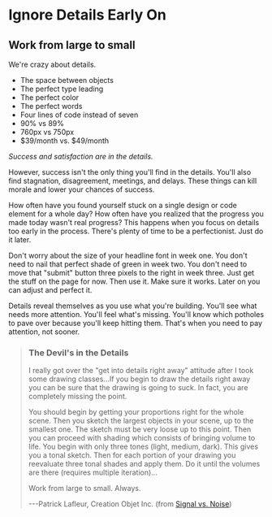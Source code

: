 Ignore Details Early On
=======================

Work from large to small
------------------------

We\'re crazy about details.

-   The space between objects
-   The perfect type leading
-   The perfect color
-   The perfect words
-   Four lines of code instead of seven
-   90% vs 89%
-   760px vs 750px
-   \$39/month vs. \$49/month

*Success and satisfaction are in the details.*

However, success isn\'t the only thing you\'ll find in the details.
You\'ll also find stagnation, disagreement, meetings, and delays. These
things can kill morale and lower your chances of success.

How often have you found yourself stuck on a single design or code
element for a whole day? How often have you realized that the progress
you made today wasn\'t real progress? This happens when you focus on
details too early in the process. There\'s plenty of time to be a
perfectionist. Just do it later.

Don\'t worry about the size of your headline font in week one. You
don\'t need to nail that perfect shade of green in week two. You don\'t
need to move that \"submit\" button three pixels to the right in week
three. Just get the stuff on the page for now. Then use it. Make sure it
works. Later on you can adjust and perfect it.

Details reveal themselves as you use what you\'re building. You\'ll see
what needs more attention. You\'ll feel what\'s missing. You\'ll know
which potholes to pave over because you\'ll keep hitting them. That\'s
when you need to pay attention, not sooner.

> ### The Devil\'s in the Details
> 
> I really got over the \"get into details right away\" attitude after I
> took some drawing classes\...If you begin to draw the details right away
> you can be sure that the drawing is going to suck. In fact, you are
> completely missing the point.
> 
> You should begin by getting your proportions right for the whole scene.
> Then you sketch the largest objects in your scene, up to the smallest
> one. The sketch must be very loose up to this point. Then you can
> proceed with shading which consists of bringing volume to life. You
> begin with only three tones (light, medium, dark). This gives you a
> tonal sketch. Then for each portion of your drawing you reevaluate three
> tonal shades and apply them. Do it until the volumes are there (requires
> multiple iteration)\...
> 
> Work from large to small. Always.
> 
> ---Patrick Lafleur, Creation Objet Inc. (from [Signal vs. Noise](http://www.37signals.com/svn/archives2/getting_real_ignore_details_early_on.php))
